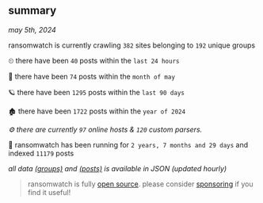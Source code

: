 
## summary
_may 5th, 2024_

ransomwatch is currently crawling `382` sites belonging to `192` unique groups

⏲ there have been `40` posts within the `last 24 hours`

🦈 there have been `74` posts within the `month of may`

🪐 there have been `1295` posts within the `last 90 days`

🏚 there have been `1722` posts within the `year of 2024`

_⚙️ there are currently `97` online hosts & `120` custom parsers._

🦕 ransomwatch has been running for `2 years, 7 months and 29 days` and indexed `11179` posts

_all data  [(groups)](http://ransomwhat.telemetry.ltd/groups) and [(posts)](http://ransomwhat.telemetry.ltd/posts) is available in JSON (updated hourly)_

> ransomwatch is fully [open source](https://github.com/joshhighet/ransomwatch#ransomwatch--). please consider [sponsoring](https://github.com/sponsors/joshhighet) if you find it useful!
